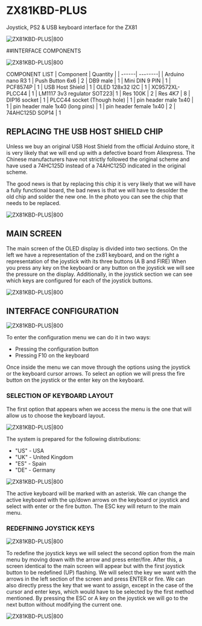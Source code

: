 # ZX81KBD-PLUS
 Joystick, PS2 & USB keyboard interface for the ZX81
 
 ![ZX81KBD-PLUS|800](Images/interface.jpg)
 
 ##INTERFACE COMPONENTS
 
 ![ZX81KBD-PLUS|800](Images/partes.jpg)

 
 COMPONENT LIST
 |  Component |  Quantity |
 | ------| --------| 
 | Arduino nano R3	1
 | Push Button 6x6 | 2
 | DB9 male	| 1
 | Mini DIN	9 PIN | 1
 | PCF8574P	| 1
 | USB Host Shield	| 1
 | OLED 128x32 I2C	| 1
 | XC9572XL-PLCC44	| 1
 | LM1117 3v3 regulator SOT223| 1
 | Res 100K	| 2
 | Res 4K7	| 8
 | DIP16 socket	| 1
 | PLCC44 socket (Though hole)	| 1
 | pin header male 1x40 | 1
 | pin header male 1x40 (long pins)	| 1
 | pin header female 1x40	| 2
 | 74AHC125D SOP14	| 1

## REPLACING THE USB HOST SHIELD CHIP
Unless we buy an original USB Host Shield from the official Arduino store, it is very likely that we will end up with a defective board from Aliexpress. The Chinese manufacturers have not strictly followed the original scheme and have used a 74HC125D instead of a 74AHC125D indicated in the original scheme.

The good news is that by replacing this chip it is very likely that we will have a fully functional board, the bad news is that we will have to desolder the old chip and solder the new one.
In the photo you can see the chip that needs to be replaced.


 ![ZX81KBD-PLUS|800](Images/chip.jpg)
 
## MAIN SCREEN

The main screen of the OLED display is divided into two sections.
On the left we have a representation of the zx81 keyboard, and on the right a representation of the joystick with its three buttons (A B and FIRE)
When you press any key on the keyboard or any button on the joystick we will see the pressure on the display.
Additionally, in the joystick section we can see which keys are configured for each of the joystick buttons.

![ZX81KBD-PLUS|800](Images/display0.jpg)

## INTERFACE CONFIGURATION

![ZX81KBD-PLUS|800](Images/button.jpg)

To enter the configuration menu we can do it in two ways:
- Pressing the configuration button
- Pressing F10 on the keyboard

Once inside the menu we can move through the options using the joystick or the keyboard cursor arrows. 
To select an option we will press the fire button on the joystick or the enter key on the keyboard.

### SELECTION OF KEYBOARD LAYOUT

The first option that appears when we access the menu is the one that will allow us to choose the keyboard layout.

![ZX81KBD-PLUS|800](Images/display4.jpg)

The system is prepared for the following distributions:
- "US" - USA
- "UK" - United Kingdom
- "ES" - Spain
- "DE" - Germany

![ZX81KBD-PLUS|800](Images/display3.jpg)

The active keyboard will be marked with an asterisk.
We can change the active keyboard with the up/down arrows on the keyboard or joystick and select with enter or the fire button.
The ESC key will return to the main menu.

### REDEFINING JOYSTICK KEYS

![ZX81KBD-PLUS|800](Images/display2.jpg)

To redefine the joystick keys we will select the second option from the main menu by moving down with the arrow and press enter/fire.
After this, a screen identical to the main screen will appear but with the first joystick button to be redefined (UP) flashing.
We will select the key we want with the arrows in the left section of the screen and press ENTER or fire.
We can also directly press the key that we want to assign, except in the case of the cursor and enter keys, which would have to be selected by the first method mentioned.
By pressing the ESC or A key on the joystick we will go to the next button without modifying the current one.

![ZX81KBD-PLUS|800](Images/display1.jpg)
